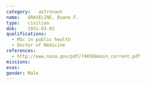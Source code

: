 ```yaml
---
category:	astronaut
name:	GRAVELINE, Duane F.
type:	civilian
dob:	1931-03-02
qualifications:
  - MSc in public health
  - Doctor of Medicine
references:
  - http://www.nasa.gov/pdf/740566main_current.pdf
missions:
evas:
gender:	Male
---
```

